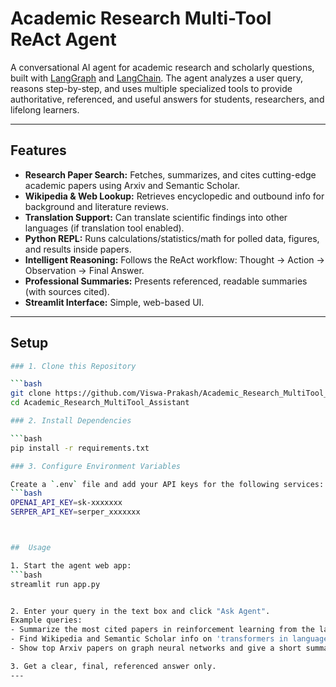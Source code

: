 #  Academic Research Multi-Tool ReAct Agent

A conversational AI agent for academic research and scholarly questions, built with [LangGraph](https://github.com/langchain-ai/langgraph) and [LangChain](https://github.com/langchain-ai/langchain). The agent analyzes a user query, reasons step-by-step, and uses multiple specialized tools to provide authoritative, referenced, and useful answers for students, researchers, and lifelong learners.

---

##  Features

- **Research Paper Search:** Fetches, summarizes, and cites cutting-edge academic papers using Arxiv and Semantic Scholar.
- **Wikipedia & Web Lookup:** Retrieves encyclopedic and outbound info for background and literature reviews.
- **Translation Support:** Can translate scientific findings into other languages (if translation tool enabled).
- **Python REPL:** Runs calculations/statistics/math for polled data, figures, and results inside papers.
- **Intelligent Reasoning:** Follows the ReAct workflow: Thought → Action → Observation → Final Answer.
- **Professional Summaries:** Presents referenced, readable summaries (with sources cited).
- **Streamlit Interface:** Simple, web-based UI.

---

##  Setup

```bash
### 1. Clone this Repository

```bash
git clone https://github.com/Viswa-Prakash/Academic_Research_MultiTool_Assistant.git
cd Academic_Research_MultiTool_Assistant

### 2. Install Dependencies

```bash
pip install -r requirements.txt

### 3. Configure Environment Variables

Create a `.env` file and add your API keys for the following services:
```bash
OPENAI_API_KEY=sk-xxxxxxx
SERPER_API_KEY=serper_xxxxxxx 



##  Usage

1. Start the agent web app:
```bash
streamlit run app.py


2. Enter your query in the text box and click "Ask Agent".
Example queries:
- Summarize the most cited papers in reinforcement learning from the last two years. Also, translate the main findings into Spanish.
- Find Wikipedia and Semantic Scholar info on 'transformers in language modeling', and calculate the average of reported accuracies [98, 95, 97].
- Show top Arxiv papers on graph neural networks and give a short summary with references.

3. Get a clear, final, referenced answer only.
---